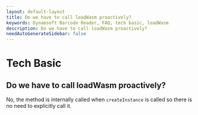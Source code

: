 ```yaml
---
layout: default-layout
title: Do we have to call loadWasm proactively?
keywords: Dynamsoft Barcode Reader, FAQ, tech basic, loadWasm
description: Do we have to call loadWasm proactively?
needAutoGenerateSidebar: false
---
```


# Tech Basic

## Do we have to call loadWasm proactively?

No, the method is internally called when `createInstance` is called so there is no need to explicitly call it.
